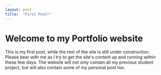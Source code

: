 ```yaml
---
layout: post
title:  "First Post!"
---
```


# Welcome to my Portfolio website

This is my first post, while the rest of the site is still under construction. 
Please bear with me as I try to get the site's content up and running within these few days.
The website will not only contain all my previous student project, but will also contain some of my personal post too.